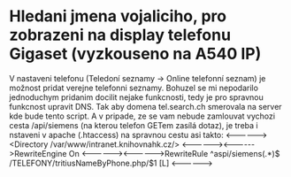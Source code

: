 # Hledani jmena vojaliciho, pro zobrazeni na display telefonu Gigaset (vyzkouseno na A540 IP)

V nastaveni telefonu (Teledoní seznamy -> Online telefonní seznam) je možnost pridat verejne telefonni seznamy. Bohuzel se mi nepodarilo jednoduchym pridanim docilit nejake funkcnosti, tedy je pro spravnou funkcnost upravit DNS. Tak aby domena tel.search.ch smerovala na server kde bude tento script. A v pripade, ze se vam nebude zamlouvat vychozi cesta /api/siemens (na kterou telefon GETem zasílá dotaz), je treba i nstaveni v apache (.htaccess) na spravnou cestu asi takto:
<------><Directory /var/www/intranet.knihovnahk.cz/>
<------><------>RewriteEngine On
<------><------>RewriteRule ^aspi/siemens(.*)$ /TELEFONY/tritiusNameByPhone.php/$1 [L]
<------></Directory>
